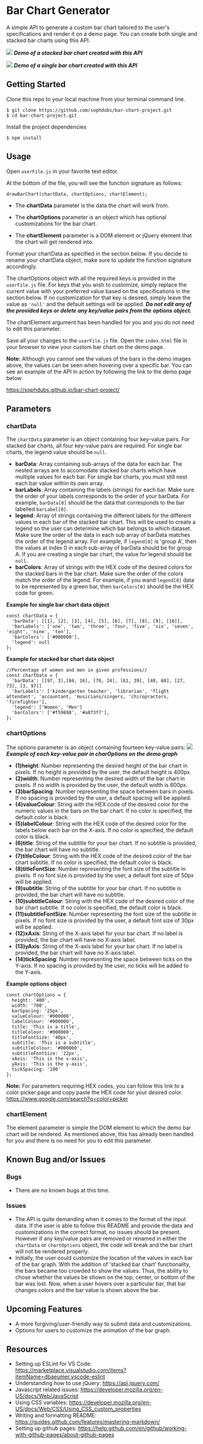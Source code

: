 # Bar Chart Generator

 A simple API to generate a custom bar chart tailored to the user's specifications and render it on a demo page. You can create both single and stacked bar charts using this API.

 ![](images/stacked.png)
***Demo of a stacked bar chart created with this API***

 ![](images/single.png)
 ***Demo of a single bar chart created with this API***

 ## Getting Started

 Clone this repo to your local machine from your terminal command line.
 ```
 $ git clone https://github.com/sophdubs/bar-chart-project.git
 $ cd bar-chart-project.git
 ```

Install the project dependencies 
```
$ npm install
```

## Usage

Open `userFile.js` in your favorite text editor.

At the bottom of the file, you will see the function signature as follows: 

```
drawBarChart(chartData, chartOptions, chartElement);
```

- The **chartData** parameter is the data the chart will work from. 

- The **chartOptions** parameter is an object which has optional customizations for the bar chart. 

- The **chartElement** parameter is a DOM element or jQuery element that the chart will get rendered into.

Format your chartData as specified in the section below. If you decide to rename your chartData object, make sure to update the function signature accordingly.

The chartOptions object with all the required keys is provided in the `userFile.js` file. For keys that you wish to customize, simply replace the current value with your preferred value based on the specifications in the section below. If no customization for that key is desired, simply leave the value as `'null'` and the default settings will be applied. ***Do not edit any of the provided keys or  delete any key/value pairs from the options object.***

The chartElement argument has been handled for you and you do not need to edit this parameter.

Save all your changes to the `userFile.js` file. Open the `index.html` file in your browser to view your custom bar chart on the demo page.

**Note:** Although you cannot see the values of the bars in the demo images above, the values can be seen when hovering over a specific bar. You can see an example of the API in action by following the link to the demo page below:

https://sophdubs.github.io/bar-chart-project/

## Parameters

### chartData 
The `chartData` parameter is an object containing four key-value pairs. For stacked bar charts, all four key-value pairs are required. For single bar charts, the legend value should be `null`.
- **barData**: Array containing sub-arrays of the data for each bar. The nested arrays are to accomodate stacked bar charts which have multiple values for each bar. For single bar charts, you must still nest each bar value within its own array.  
- **barLabels**: Array containing the labels (strings) for each bar. Make sure the order of your labels corresponds to the order of your barData. For example, `barData[0]` should be the data that corresponds to the bar labelled `barLabel[0]`.
- **legend**: Array of strings containing the different labels for the different values in each bar of the stacked bar chart. This will be used to create a legend so the user can determine which bar belongs to which dataset. Make sure the order of the data in each sub array of barData matches the order of the legend array. For example, if `legend[0]` is 'group A', then the values at index 0 in each sub-array of barData should be for group A. If you are creating a single bar chart, the value for legend should be `null`.
- **barColors**: Array of strings with the HEX code of the desired colors for the stacked bars in the bar chart. Make sure the order of the colors match the order of the legend. For example, if you wand `legend[0]` data to be represented by a green bar, then `barColors[0]` should be the HEX code for green.

**Example for single bar chart data object**
```
const chartData = {
  'barData': [[1], [2], [3], [4], [5], [6], [7], [8], [9], [10]],
  'barLabels': ['one', 'two', 'three', 'four, 'five', 'six', 'seven', 'eight', 'nine', 'ten'],
  'barColors': ['#000000'],
  'legend': null
};
```
**Example for stacked bar chart data object**
```
//Percentage of women and men in given professions//
const chartData = {
  'barData': [[97, 3],[84, 16], [76, 24], [61, 39], [40, 60], [27, 73], [3, 97]]
  'barLabels': ['kindergarten teacher', 'librarian', 'flight attendant', 'accountant, 'musicians/singers, 'chiropractors, 'firefighter'],
  'legend': ['Women', 'Men']
  'barColors': ['#f59898', '#a8f3f7'],
};
```

### chartOptions
The options parameter is an object containing fourteen key-value pairs:
![](images/stacked-with-labels.png)
***Example of each key-value pair in charOptions on the demo graph***

- **(1)height**: Number representing the desired height of the bar chart in pixels. If no height is provided by the user, the default height is 400px. 
- **(2)width**: Number representing the desired width of the bar chart in pixels. If no width is provided by the user, the default width is 600px.  
- **(3)barSpacing**: Number representing the space between bars in pixels. If no spacing is provided by the user, a default spacing will be applied. 
- **(4)valueColour**: String with the HEX code of the desired color for the numeric values in the bars on the bar chart. If no color is specified, the default color is black. 
- **(5)labelColour**: String with the HEX code of the desired color for the labels below each bar on the X-axis. If no color is specified, the default color is black. 
- **(6)title**: String of the subtitle for your bar chart. If no subtitle is provided, the bar chart will have no subtitle.
- **(7)titleColour**: String with the HEX code of the desired color of the bar chart subtitle. If no color is specified, the default color is black.
- **(8)titleFontSize**: Number representing the font size of the subtitle in pixels. If no font size is provided by the user, a default font size of 50px will be applied.
- **(9)subtitle**: String of the subtitle for your bar chart. If no subtitle is provided, the bar chart will have no subtitle.
- **(10)subtitleColour**: String with the HEX code of the desired color of the bar chart subtitle. If no color is specified, the default color is black.
- **(11)subtitleFontSize**: Number representing the font size of the subtitle in pixels. If no font size is provided by the user, a default font size of 30px will be applied. 
- **(12)xAxis**: String of the X-axis label for your bar chart. If no label is provided, the bar chart will have no X-axis label.
- **(13)yAxis**: String of the X-axis label for your bar chart. If no label is provided, the bar chart will have no X-axis label.
- **(14)tickSpacing**: Number representing the space between ticks on the Y-axis. If no spacing is provided by the user, no ticks will be added to the Y-axis. 

**Example options object**
```
const chartOptions = {
  height: '400',
  width: '700',
  barSpacing: '25px',
  valueColour: '#000000',
  labelColour: '#000000',
  title: 'This is a title',
  titleColour: '#000000',
  titleFontSize: '40px',
  subtitle: 'This is a subtitle',
  subtitleColour: '#000000',
  subtitleFontSize: '22px',
  xAxis: 'This is the x-axis',
  yAxis: 'This is the y-axis',
  tickSpacing: '100'
};
```
**Note:**
For parameters requiring HEX codes, you can follow this link to a color picker page and copy paste the HEX code for your desired color. 
https://www.google.com/search?q=color+picker 

### chartElement 
The element parameter is simple the DOM element to which the demo bar chart will be rendered. As mentioned above, this has already been handled for you and there is no need for you to edit this parameter. 

## Known Bug and/or Issues
### Bugs
- There are no known bugs at this time.
### Issues
- The API is quite demanding when it comes to the format of the input data. If the user is able to follow this README and provide the data and customizations in the correct format, no issues should be present. However if any key/value pairs are removed or renamed in either the `chartData` or `chartOptions` object, the code will break and the bar chart will not be rendered properly.
- Initially, the user could customize the location of the values in each bar of the bar graph. With the addition of 'stacked bar chart' functionality, the bars became too crowded to show the values. Thus, the ability to chose whether the values be shown on the top, center, or bottom of the bar was lost. Now, when a user hovers over a particular bar, that bar changes colors and the bar value is shown above the bar.

## Upcoming Features
- A more forgiving/user-friendly way to submit data and customizations.
- Options for users to customize the animation of the bar graph. 

## Resources
- Setting up ESLint for VS Code: https://marketplace.visualstudio.com/items?itemName=dbaeumer.vscode-eslint
- Understanding how to use jQuery: https://api.jquery.com/
- Javascript related issues: https://developer.mozilla.org/en-US/docs/Web/JavaScript
- Using CSS variables: https://developer.mozilla.org/en-US/docs/Web/CSS/Using_CSS_custom_properties
- Writing and formatting README: https://guides.github.com/features/mastering-markdown/
- Setting up github pages: https://help.github.com/en/github/working-with-github-pages/about-github-pages






